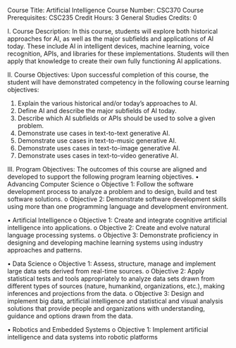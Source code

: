 Course Title: Artificial Intelligence
Course Number: CSC370
Course Prerequisites: CSC235
Credit Hours: 3
General Studies Credits: 0


I. Course Description:
In this course, students will explore both historical approaches for AI, as well as the major subfields and
applications of AI today. These include AI in intelligent devices, machine learning, voice recognition, APIs, and
libraries for these implementations. Students will then apply that knowledge to create their own fully functioning AI
applications.


II. Course Objectives:
Upon successful completion of this course, the student will have demonstrated competency in the following
course learning objectives:
  1. Explain the various historical and/or today’s approaches to AI.
  2. Define AI and describe the major subfields of AI today.
  3. Describe which AI subfields or APIs should be used to solve a given problem.
  4. Demonstrate use cases in text-to-text generative AI.
  5. Demonstrate use cases in text-to-music generative AI.
  6. Demonstrate uses cases in text-to-image generative AI.
  7. Demonstrate uses cases in text-to-video generative AI.

   
III. Program Objectives:
The outcomes of this course are aligned and developed to support the following program learning objectives.
• Advancing Computer Science
  o Objective 1: Follow the software development process to analyze a problem and to design, build
and test software solutions.
  o Objective 2: Demonstrate software development skills using more than one programming
language and development environment.

• Artificial Intelligence
  o Objective 1: Create and integrate cognitive artificial intelligence into applications.
  o Objective 2: Create and evolve natural language processing systems.
  o Objective 3: Demonstrate proficiency in designing and developing machine learning systems
using industry approaches and patterns.

• Data Science
  o Objective 1: Assess, structure, manage and implement large data sets derived from real-time
sources.
  o Objective 2: Apply statistical tests and tools appropriately to analyze data sets drawn from
different types of sources (nature, humankind, organizations, etc.), making inferences and
projections from the data.
  o Objective 3: Design and implement big data, artificial intelligence and statistical and visual
analysis solutions that provide people and organizations with understanding, guidance and
options drawn from the data.

• Robotics and Embedded Systems
  o Objective 1: Implement artificial intelligence and data systems into robotic platforms

